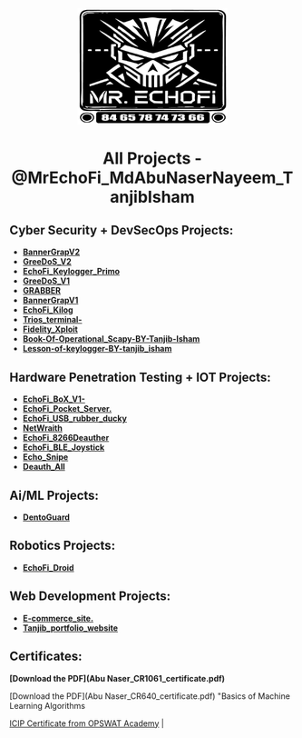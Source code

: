 <div align="center">
  <img src="https://github.com/MrEchoFi/MrEchoFi/raw/4274f537dec313ac7dde4403fe0fae24259beade/Mr.EchoFi-New-Logo-with-ASCII.jpg" alt="logo" width="265" height="auto" />

<h1 align="center">All Projects - @MrEchoFi_MdAbuNaserNayeem_TanjibIsham</h1>

</div>

## Cyber Security + DevSecOps Projects:
- **[BannerGrapV2](https://github.com/MrEchoFi/BannerGrapV2.git)**
- **[GreeDoS_V2](https://github.com/MrEchoFi/GreeDoS_V2.git)**
- **[EchoFi_Keylogger_Primo](https://github.com/MrEchoFi/EchoFi_Keylogger_Primo.git)**
- **[GreeDoS_V1](https://github.com/MrEchoFi/GreeDoS_V1.git)**
- **[GRABBER](https://github.com/MrEchoFi/GRABBER.git)**
- **[BannerGrapV1](https://github.com/MrEchoFi/BannerGrapV1.git)**
- **[EchoFi_Kilog](https://github.com/MrEchoFi/EchoFi_Kilog.git)**
- **[Trios_terminal-](https://github.com/MrEchoFi/Trios_terminal-.git)**
- **[Fidelity_Xploit](https://github.com/MrEchoFi/Fidelity_Xploit.git)**
- **[Book-Of-Operational_Scapy-BY-Tanjib-Isham](https://github.com/MrEchoFi/Book-Of-Operational_Scapy-BY-Tanjib-Isham.git)**
- **[Lesson-of-keylogger-BY-tanjib_isham](https://github.com/MrEchoFi/Lesson-of-keylogger-BY-tanjib_isham.git)**

## Hardware Penetration Testing + IOT Projects:
- **[EchoFi_BoX_V1-](https://github.com/MrEchoFi/EchoFi_BoX_V1-.git)**
- **[EchoFi_Pocket_Server.](https://github.com/MrEchoFi/EchoFi_Pocket_Server..git)**
- **[EchoFi_USB_rubber_ducky](https://github.com/MrEchoFi/EchoFi_USB_rubber_ducky.git)**
- **[NetWraith](https://github.com/MrEchoFi/NetWraith.git)**
- **[EchoFi_8266Deauther](https://github.com/MrEchoFi/EchoFi_8266Deauther.git)**
- **[EchoFi_BLE_Joystick](https://github.com/MrEchoFi/EchoFi_BLE_Joystick.git)**
- **[Echo_Snipe](https://github.com/MrEchoFi/Echo_Snipe.git)**
- **[Deauth_All](https://github.com/MrEchoFi/Deauth_All.git)**

## Ai/ML Projects:
- **[DentoGuard](https://github.com/MrEchoFi/DentoGuard.git)**
  
## Robotics Projects:
- **[EchoFi_Droid](https://github.com/MrEchoFi/EchoFi_Droid.git)**

## Web Development Projects:
- **[E-commerce_site.](https://github.com/MrEchoFi/E-commerce_site..git)**
- **[Tanjib_portfolio_website](https://github.com/MrEchoFi/Tanjib_portfolio_website.git)**
  
  
## Certificates:

**[Download the PDF](Abu Naser_CR1061_certificate.pdf)**
 
 [Download the PDF](Abu Naser_CR640_certificate.pdf)
"Basics of Machine Learning Algorithms</a>
<div>    
  <a href="https://github.com/MrEchoFi/All_Projects_of_MrEchoFi_Md-Abu-Naser-Nayeem/blob/main/photo_2025-07-21_04-33-36.jpg?raw=true">ICIP Certificate from OPSWAT Academy</a>
    <span> | </span>

</div>












